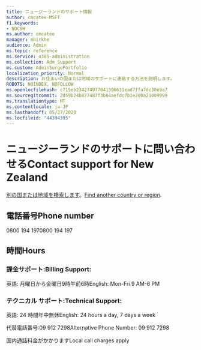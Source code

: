 ```yaml
---
title: ニュージーランドのサポート情報
author: cmcatee-MSFT
f1.keywords:
- NOCSH
ms.author: cmcatee
manager: mnirkhe
audience: Admin
ms.topic: reference
ms.service: o365-administration
ms.collection: Adm_Support
ms.custom: AdminSurgePortfolio
localization_priority: Normal
description: お住まいの国または地域のサポートに連絡する方法を説明します。
ROBOTS: NOINDEX, NOFOLLOW
ms.openlocfilehash: c715eb234274977041396631ead7ffa7dc30e9a7
ms.sourcegitcommit: 2d59b24b877487f3b84aefdc7b1e200a21009999
ms.translationtype: MT
ms.contentlocale: ja-JP
ms.lasthandoff: 05/27/2020
ms.locfileid: "44394395"
---
```

# <a name="contact-support-for-new-zealand"></a><span data-ttu-id="e58d8-103">ニュージーランドのサポートに問い合わせる</span><span class="sxs-lookup"><span data-stu-id="e58d8-103">Contact support for New Zealand</span></span>

<span data-ttu-id="e58d8-104">[別の国または地域を検索します](../contact-support-for-business-products.md)。</span><span class="sxs-lookup"><span data-stu-id="e58d8-104">[Find another country or region](../contact-support-for-business-products.md).</span></span>

## <a name="phone-number"></a><span data-ttu-id="e58d8-105">電話番号</span><span class="sxs-lookup"><span data-stu-id="e58d8-105">Phone number</span></span>
<span data-ttu-id="e58d8-106">0800 194 197</span><span class="sxs-lookup"><span data-stu-id="e58d8-106">0800 194 197</span></span>

## <a name="hours"></a><span data-ttu-id="e58d8-107">時間</span><span class="sxs-lookup"><span data-stu-id="e58d8-107">Hours</span></span>
### <a name="billing-support"></a><span data-ttu-id="e58d8-108">課金サポート:</span><span class="sxs-lookup"><span data-stu-id="e58d8-108">Billing Support:</span></span>

<span data-ttu-id="e58d8-109">英語: 月曜日から金曜日9時午前6時</span><span class="sxs-lookup"><span data-stu-id="e58d8-109">English: Mon-Fri 9 AM-6 PM</span></span>

### <a name="technical-support"></a><span data-ttu-id="e58d8-110">テクニカル サポート:</span><span class="sxs-lookup"><span data-stu-id="e58d8-110">Technical Support:</span></span>

<span data-ttu-id="e58d8-111">英語: 24 時間年中無休</span><span class="sxs-lookup"><span data-stu-id="e58d8-111">English: 24 hours a day, 7 days a week</span></span>

<span data-ttu-id="e58d8-112">代替電話番号:09 912 7298</span><span class="sxs-lookup"><span data-stu-id="e58d8-112">Alternative Phone Number: 09 912 7298</span></span>

<span data-ttu-id="e58d8-113">国内通話料金がかかります</span><span class="sxs-lookup"><span data-stu-id="e58d8-113">Local call charges apply</span></span>
